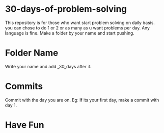 # 30-days-of-problem-solving
This repository is for those who want start problem solving on daily basis. you can chose to do 1 or 2 or as many as u want problems per day. Any language is fine. Make a folder by your name and start pushing.

# Folder Name
Write your name and add _30_days after it.

# Commits
Commit with the day you are on. Eg: If its your first day, make a commit with day 1.

# Have Fun
